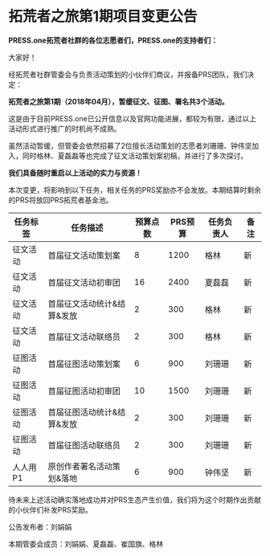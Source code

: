 # 拓荒者之旅第1期项目变更公告

**PRESS.one拓荒者社群的各位志愿者们，PRESS.one的支持者们：**

大家好！

经拓荒者社群管委会与负责活动策划的小伙伴们商议，并报备PRS团队，我们决定：

**拓荒者之旅第1期（2018年04月），暂缓征文、征图、署名共3个活动。**

这是由于目前PRESS.one已公开信息以及官网功能进展，都较为有限，通过以上活动形式进行推广的时机尚不成熟。

虽然活动暂缓，但管委会依然招募了2位擅长活动策划的志愿者刘珊珊、钟伟坚加入，同时格林、夏磊磊等也完成了征文活动策划案初稿，并进行了多次探讨。

**我们具备随时重启以上活动的实力与资源！**

本次变更，将影响到以下任务，相关任务的PRS奖励亦不会发放。本期结算时剩余的PRS将放回PRS拓荒者基金池。

| 任务标签 | 任务描述 | 预算点数 | PRS预算 |任务负责人 |备注 |
|--------|----------|------|------|------|---|
| 征文活动 | 首届征文活动策划案 | 8 | 1200 |格林 |新 |
| 征文活动 | 首届征文活动初审团 | 16 | 2400 |夏磊磊 |新 |
| 征文活动 | 首届征文活动统计&结算&发放 | 2 | 300 |格林 |新 |
| 征文活动 | 首届征文活动联络员 | 2 | 300 |格林 |新 |
| 征图活动 | 首届征图活动策划案 | 6 | 900 |刘珊珊 |新 |
| 征图活动 | 首届征图活动初审团 | 10 | 1500 |刘珊珊 |新 |
| 征图活动 | 首届征图活动统计&结算&发放 | 2 | 300 |刘珊珊 |新 |
| 征图活动 | 首届征图活动联络员 | 2 | 300 |刘珊珊 |新 |
| 人人用P1 | 原创作者署名活动策划&落地 | 6 | 900 |钟伟坚 |新 |

待未来上述活动确实落地成功并对PRS生态产生价值，我们将为这个时期作出贡献的小伙伴们补发PRS奖励。

公告发布者：刘娟娟

本期管委会成员：刘娟娟、夏磊磊、崔国旗、格林

